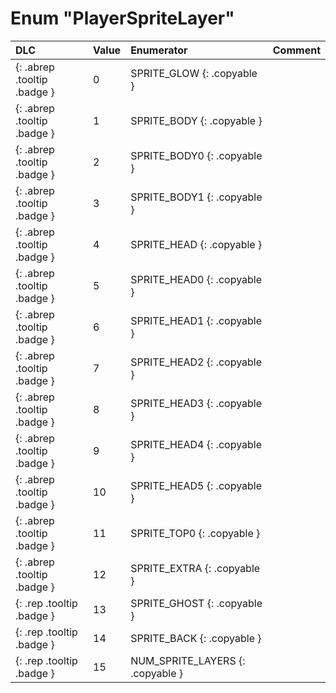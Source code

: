 # Enum "PlayerSpriteLayer"
|DLC|Value|Enumerator|Comment|
|:--|:--|:--|:--|
|[ ](#){: .abrep .tooltip .badge }|0 |SPRITE_GLOW {: .copyable } |  |
|[ ](#){: .abrep .tooltip .badge }|1 |SPRITE_BODY {: .copyable } |  |
|[ ](#){: .abrep .tooltip .badge }|2 |SPRITE_BODY0 {: .copyable } |  |
|[ ](#){: .abrep .tooltip .badge }|3 |SPRITE_BODY1 {: .copyable } |  |
|[ ](#){: .abrep .tooltip .badge }|4 |SPRITE_HEAD {: .copyable } |  |
|[ ](#){: .abrep .tooltip .badge }|5 |SPRITE_HEAD0 {: .copyable } |  |
|[ ](#){: .abrep .tooltip .badge }|6 |SPRITE_HEAD1 {: .copyable } |  |
|[ ](#){: .abrep .tooltip .badge }|7 |SPRITE_HEAD2 {: .copyable } |  |
|[ ](#){: .abrep .tooltip .badge }|8 |SPRITE_HEAD3 {: .copyable } |  |
|[ ](#){: .abrep .tooltip .badge }|9 |SPRITE_HEAD4 {: .copyable } |  |
|[ ](#){: .abrep .tooltip .badge }|10 |SPRITE_HEAD5 {: .copyable } |  |
|[ ](#){: .abrep .tooltip .badge }|11 |SPRITE_TOP0 {: .copyable } |  |
|[ ](#){: .abrep .tooltip .badge }|12 |SPRITE_EXTRA {: .copyable } |  |
|[ ](#){: .rep .tooltip .badge }|13 |SPRITE_GHOST {: .copyable } |  |
|[ ](#){: .rep .tooltip .badge }|14 |SPRITE_BACK {: .copyable } |  |
|[ ](#){: .rep .tooltip .badge }|15 |NUM_SPRITE_LAYERS {: .copyable } |  |